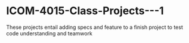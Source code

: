 # ICOM-4015-Class-Projects---1
These projects entail adding specs and feature to a finish project to test code understanding and teamwork
